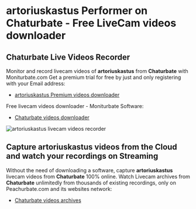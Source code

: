 # artoriuskastus Performer on Chaturbate - Free LiveCam videos downloader

## Chaturbate Live Videos Recorder

Monitor and record livecam videos of **artoriuskastus** from **Chaturbate** with Moniturbate.com
Get a premium trial for free by just and only registering with your Email address:
* [artoriuskastus Premium videos downloader](https://moniturbate.com/request-demo-licence-key.html)

Free livecam videos downloader - Moniturbate Software:
* [Chaturbate videos downloader](https://moniturbate.com/moniturbate-download-software.html)

![artoriuskastus livecam videos recorder](https://peachurnet.com/templates/moniturbate-software.png)


## Capture artoriuskastus videos from the Cloud and watch your recordings on Streaming

Without the need of downloading a software, capture **artoriuskastus** livecam videos from **Chaturbate** 100% online.
Watch Livecam archives from **Chaturbate** unlimitedly from thousands of existing recordings, only on Peachurbate.com and its websites network:
* [Chaturbate videos archives](https://peachurnet.com/)